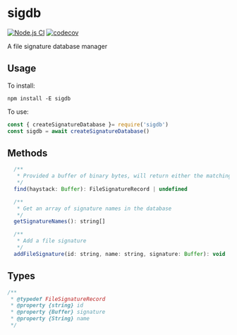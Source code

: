 # sigdb
[![Node.js CI](https://github.com/drazisil/sigdb/actions/workflows/node.js.yml/badge.svg)](https://github.com/drazisil/sigdb/actions/workflows/node.js.yml)
[![codecov](https://codecov.io/gh/drazisil/sigdb/branch/main/graph/badge.svg?token=3z7i3oZk67)](https://codecov.io/gh/drazisil/sigdb)

A file signature database manager

## Usage

To install:

`npm install -E sigdb`

To use:

```javascript
const { createSignatureDatabase }= require('sigdb')
const sigdb = await createSignatureDatabase()
```

## Methods

```javascript
  /**
   * Provided a buffer of binary bytes, will return either the matching signature name as a string, or `undefined`
   */
  find(haystack: Buffer): FileSignatureRecord | undefined
```

```javascript
  /**
   * Get an array of signature names in the database
   */
  getSignatureNames(): string[] 
```

```javascript
  /**
   * Add a file signature
   */
  addFileSignature(id: string, name: string, signature: Buffer): void 
```

## Types

```javascript
/**
 * @typedef FileSignatureRecord
 * @property {string} id
 * @property {Buffer} signature
 * @property {String} name
 */
```

